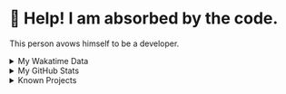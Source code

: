 # 🥺 Help! I am absorbed by the code. 

This person avows himself to be a developer.

<details>

<summary>My Wakatime Data</summary>

<!--START_SECTION:waka-->
![Lines of code](https://img.shields.io/badge/From%20Hello%20World%20I%27ve%20Written-8.8%20million%20lines%20of%20code-blue)

**🐱 My GitHub Data** 

> 📦 704.9 kB Used in GitHub's Storage 
 > 
> 🏆 1,572 Contributions in the Year 2023
 > 
> 🚫 Not Opted to Hire
 > 
> 📜 87 Public Repositories 
 > 
> 🔑 23 Private Repositories 
 > 
**I'm an Early 🐤** 

```text
🌞 Morning                1740 commits        ██████░░░░░░░░░░░░░░░░░░░   24.71 % 
🌆 Daytime                2877 commits        ██████████░░░░░░░░░░░░░░░   40.85 % 
🌃 Evening                2356 commits        ████████░░░░░░░░░░░░░░░░░   33.45 % 
🌙 Night                  70 commits          ░░░░░░░░░░░░░░░░░░░░░░░░░   00.99 % 
```
📅 **I'm Most Productive on Wednesday** 

```text
Monday                   812 commits         ███░░░░░░░░░░░░░░░░░░░░░░   11.53 % 
Tuesday                  1183 commits        ████░░░░░░░░░░░░░░░░░░░░░   16.80 % 
Wednesday                1260 commits        ████░░░░░░░░░░░░░░░░░░░░░   17.89 % 
Thursday                 978 commits         ███░░░░░░░░░░░░░░░░░░░░░░   13.89 % 
Friday                   1050 commits        ████░░░░░░░░░░░░░░░░░░░░░   14.91 % 
Saturday                 945 commits         ███░░░░░░░░░░░░░░░░░░░░░░   13.42 % 
Sunday                   815 commits         ███░░░░░░░░░░░░░░░░░░░░░░   11.57 % 
```


**I Mostly Code in Go** 

```text
Go                       32 repos            ████████░░░░░░░░░░░░░░░░░   33.33 % 
Python                   21 repos            █████░░░░░░░░░░░░░░░░░░░░   21.88 % 
TeX                      5 repos             █░░░░░░░░░░░░░░░░░░░░░░░░   05.21 % 
Swift                    3 repos             █░░░░░░░░░░░░░░░░░░░░░░░░   03.12 % 
Rust                     2 repos             █░░░░░░░░░░░░░░░░░░░░░░░░   02.08 % 
```




 Last Updated on 02/12/2023 01:13:30 UTC
<!--END_SECTION:waka-->

</details>

<details>
 
 <summary>My GitHub Stats</summary>

[![CDFMLR's github stats](https://github-readme-stats.vercel.app/api?username=cdfmlr&count_private=true&show_icons=true)](https://github.com/anuraghazra/github-readme-stats)
 
</details>

<details>

<summary>Known Projects</summary>

[![Star History Chart](https://api.star-history.com/svg?repos=cdfmlr/pyflowchart,cdfmlr/muvtuber,cdfmlr/crud,cdfmlr/murecom-verse-1,cdfmlr/murecom-intro&type=Date)](https://star-history.com/#cdfmlr/pyflowchart&cdfmlr/muvtuber&cdfmlr/crud&cdfmlr/murecom-verse-1&cdfmlr/murecom-intro&Date)

 </details>
